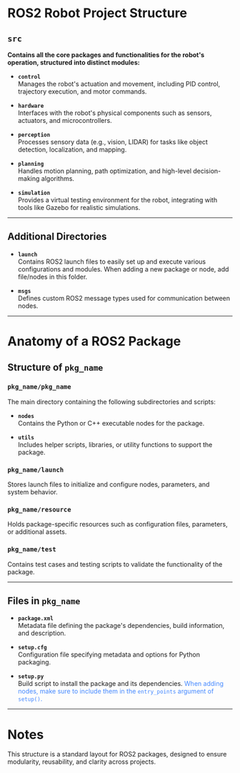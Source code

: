 # ROS2 Robot Project Structure

## `src`  
**Contains all the core packages and functionalities for the robot's operation, structured into distinct modules:**

- **`control`**  
  Manages the robot's actuation and movement, including PID control, trajectory execution, and motor commands.

- **`hardware`**  
  Interfaces with the robot's physical components such as sensors, actuators, and microcontrollers.

- **`perception`**  
  Processes sensory data (e.g., vision, LIDAR) for tasks like object detection, localization, and mapping.

- **`planning`**  
  Handles motion planning, path optimization, and high-level decision-making algorithms.

- **`simulation`**  
  Provides a virtual testing environment for the robot, integrating with tools like Gazebo for realistic simulations.

---

## Additional Directories

- **`launch`**  
  Contains ROS2 launch files to easily set up and execute various configurations and modules. When adding a new package or node, add file/nodes in this folder.

- **`msgs`**  
  Defines custom ROS2 message types used for communication between nodes.

---

# Anatomy of a ROS2 Package

## Structure of `pkg_name`

### `pkg_name/pkg_name`  
The main directory containing the following subdirectories and scripts:

- **`nodes`**  
  Contains the Python or C++ executable nodes for the package.

- **`utils`**  
  Includes helper scripts, libraries, or utility functions to support the package.

### `pkg_name/launch`  
Stores launch files to initialize and configure nodes, parameters, and system behavior.

### `pkg_name/resource`  
Holds package-specific resources such as configuration files, parameters, or additional assets.

### `pkg_name/test`  
Contains test cases and testing scripts to validate the functionality of the package.

---

## Files in `pkg_name`

- **`package.xml`**  
  Metadata file defining the package's dependencies, build information, and description.

- **`setup.cfg`**  
  Configuration file specifying metadata and options for Python packaging.

- **`setup.py`**  
  Build script to install the package and its dependencies. <span style="color:#4488FF">When adding nodes, make sure to include them in the `entry_points` argument of `setup()`.</span>

---

# Notes

This structure is a standard layout for ROS2 packages, designed to ensure modularity, reusability, and clarity across projects.
